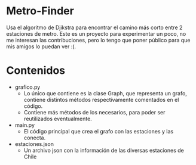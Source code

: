 # Metro-Finder
Usa el algoritmo de Djikstra para encontrar el camino más corto entre 2 estaciones de metro.
Este es un proyecto para experimentar un poco, no me interesan las contribuciones, pero lo tengo que poner público para que mis amigos lo puedan ver :(.

# Contenidos
- grafico.py
  - Lo único que contiene es la clase Graph, que representa un grafo, contiene distintos métodos respectivamente comentados en el código.
  - Contiene más métodos de los necesarios, para poder ser reutilizados eventualmente.
- main.py
  - El código principal que crea el grafo con las estaciones y las conecta.
- estaciones.json
  - Un archivo json con la información de las diversas estaciones de Chile
